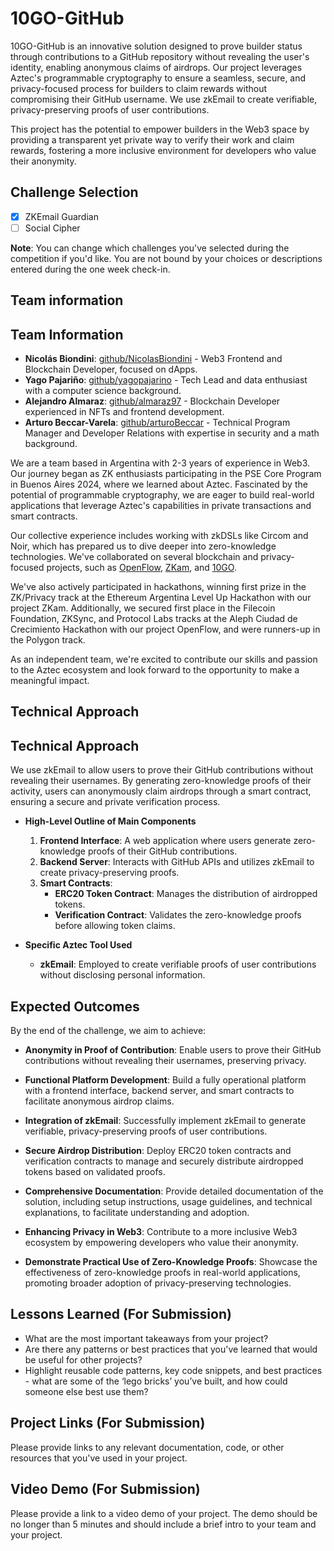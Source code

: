 # 10GO-GitHub

10GO-GitHub is an innovative solution designed to prove builder status through contributions to a GitHub repository without revealing the user's identity, enabling anonymous claims of airdrops. Our project leverages Aztec's programmable cryptography to ensure a seamless, secure, and privacy-focused process for builders to claim rewards without compromising their GitHub username. We use zkEmail to create verifiable, privacy-preserving proofs of user contributions.

This project has the potential to empower builders in the Web3 space by providing a transparent yet private way to verify their work and claim rewards, fostering a more inclusive environment for developers who value their anonymity.

## Challenge Selection

- [x] ZKEmail Guardian
- [ ] Social Cipher

**Note**: You can change which challenges you've selected during the competition if you'd like. You are not bound by your choices or descriptions entered during the one week check-in.

## Team information

## Team Information

- **Nicolás Biondini**: [github/NicolasBiondini](https://github.com/nicolasbiondini) - Web3 Frontend and Blockchain Developer, focused on dApps.
- **Yago Pajariño**: [github/yagopajarino](https://github.com/yagopajarino) - Tech Lead and data enthusiast with a computer science background.
- **Alejandro Almaraz**: [github/almaraz97](https://github.com/almaraz97) - Blockchain Developer experienced in NFTs and frontend development.
- **Arturo Beccar-Varela**: [github/arturoBeccar](https://github.com/arturoBeccar) - Technical Program Manager and Developer Relations with expertise in security and a math background.

We are a team based in Argentina with 2-3 years of experience in Web3. Our journey began as ZK enthusiasts participating in the PSE Core Program in Buenos Aires 2024, where we learned about Aztec. Fascinated by the potential of programmable cryptography, we are eager to build real-world applications that leverage Aztec's capabilities in private transactions and smart contracts.

Our collective experience includes working with zkDSLs like Circom and Noir, which has prepared us to dive deeper into zero-knowledge technologies. We've collaborated on several blockchain and privacy-focused projects, such as [OpenFlow](https://github.com/openflow-labs/openflow), [ZKam](https://github.com/zkam-labs/zkam), and [10GO](https://github.com/10GO-labs/10GO).

We've also actively participated in hackathons, winning first prize in the ZK/Privacy track at the Ethereum Argentina Level Up Hackathon with our project ZKam. Additionally, we secured first place in the Filecoin Foundation, ZKSync, and Protocol Labs tracks at the Aleph Ciudad de Crecimiento Hackathon with our project OpenFlow, and were runners-up in the Polygon track.

As an independent team, we're excited to contribute our skills and passion to the Aztec ecosystem and look forward to the opportunity to make a meaningful impact.

## Technical Approach

## Technical Approach

We use zkEmail to allow users to prove their GitHub contributions without revealing their usernames. By generating zero-knowledge proofs of their activity, users can anonymously claim airdrops through a smart contract, ensuring a secure and private verification process.

- **High-Level Outline of Main Components**
  1. **Frontend Interface**: A web application where users generate zero-knowledge proofs of their GitHub contributions.
  2. **Backend Server**: Interacts with GitHub APIs and utilizes zkEmail to create privacy-preserving proofs.
  3. **Smart Contracts**:
     - **ERC20 Token Contract**: Manages the distribution of airdropped tokens.
     - **Verification Contract**: Validates the zero-knowledge proofs before allowing token claims.

- **Specific Aztec Tool Used**
  - **zkEmail**: Employed to create verifiable proofs of user contributions without disclosing personal information.


## Expected Outcomes

By the end of the challenge, we aim to achieve:

- **Anonymity in Proof of Contribution**: Enable users to prove their GitHub contributions without revealing their usernames, preserving privacy.

- **Functional Platform Development**: Build a fully operational platform with a frontend interface, backend server, and smart contracts to facilitate anonymous airdrop claims.

- **Integration of zkEmail**: Successfully implement zkEmail to generate verifiable, privacy-preserving proofs of user contributions.

- **Secure Airdrop Distribution**: Deploy ERC20 token contracts and verification contracts to manage and securely distribute airdropped tokens based on validated proofs.

- **Comprehensive Documentation**: Provide detailed documentation of the solution, including setup instructions, usage guidelines, and technical explanations, to facilitate understanding and adoption.

- **Enhancing Privacy in Web3**: Contribute to a more inclusive Web3 ecosystem by empowering developers who value their anonymity.

- **Demonstrate Practical Use of Zero-Knowledge Proofs**: Showcase the effectiveness of zero-knowledge proofs in real-world applications, promoting broader adoption of privacy-preserving technologies.


## Lessons Learned (For Submission)

- What are the most important takeaways from your project?
- Are there any patterns or best practices that you've learned that would be useful for other projects?
- Highlight reusable code patterns, key code snippets, and best practices - what are some of the ‘lego bricks’ you’ve built, and how could someone else best use them?

## Project Links (For Submission)

Please provide links to any relevant documentation, code, or other resources that you've used in your project.

## Video Demo (For Submission)

Please provide a link to a video demo of your project. The demo should be no longer than 5 minutes and should include a brief intro to your team and your project.
